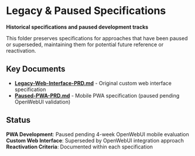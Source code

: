 # Legacy & Paused Specifications

**Historical specifications and paused development tracks**

This folder preserves specifications for approaches that have been paused or superseded, maintaining them for potential future reference or reactivation.

## Key Documents

- **[Legacy-Web-Interface-PRD.md](./Legacy-Web-Interface-PRD.md)** - Original custom web interface specification
- **[Paused-PWA-PRD.md](./Paused-PWA-PRD.md)** - Mobile PWA specification (paused pending OpenWebUI validation)

## Status
**PWA Development**: Paused pending 4-week OpenWebUI mobile evaluation  
**Custom Web Interface**: Superseded by OpenWebUI integration approach  
**Reactivation Criteria**: Documented within each specification